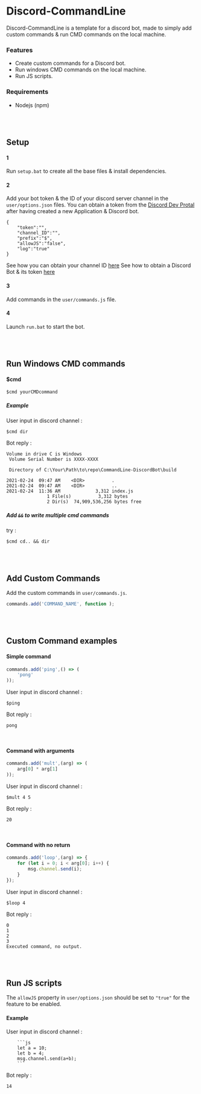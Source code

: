 # Discord-CommandLine
Discord-CommandLine is a template for a discord bot, made to simply add custom commands & run CMD commands on the local machine.

### Features
* Create custom commands for a Discord bot.
* Run windows CMD commands on the local machine.
* Run JS scripts.

### Requirements

* Nodejs (npm)

<br/><br/>


## Setup

#### 1
Run `setup.bat` to create all the base files & install dependencies.
<br/>

#### 2
Add your bot token & the ID of your discord server channel in the `user/options.json` files. You can obtain a token from the [Discord Dev Protal](https://discord.com/developers/applications) after having created a new Application & Discord bot.
```
{
    "token":"",
    "channel_ID":"",
    "prefix":"$",
    "allowJS":"false",
    "log":"true"
}
```
See how you can obtain your channel ID [here](https://www.swipetips.com/how-to-get-channel-id-in-discord/)
See how to obtain a Discord Bot & its token [here](https://www.writebots.com/discord-bot-token/)
<br/>

#### 3
Add commands in the `user/commands.js` file.

#### 4
Launch `run.bat` to start the bot.

<br/><br/>

## Run Windows CMD commands

#### $cmd
```
$cmd yourCMDcommand
```

##### Example

User input in discord channel :
```
$cmd dir
```
Bot reply :
```
Volume in drive C is Windows
 Volume Serial Number is XXXX-XXXX

 Directory of C:\Your\Path\to\repo\CommandLine-DiscordBot\build

2021-02-24  09:47 AM    <DIR>          .
2021-02-24  09:47 AM    <DIR>          ..
2021-02-24  11:36 AM             3,312 index.js
               1 File(s)          3,312 bytes
               2 Dir(s)  74,909,536,256 bytes free
```

##### Add `&&` to write multiple cmd commands

try :
```
$cmd cd.. && dir
```

<br/><br/>

## Add Custom Commands

Add the custom commands in `user/commands.js`.

```js
commands.add('COMMAND_NAME', function );
```

<br/><br/>

## Custom Command examples



#### Simple command
```js
commands.add('ping',() => (
    'pong'
));
```

User input in discord channel :
```
$ping
```

Bot reply :
```
pong
```

<br/>

#### Command with arguments
```js
commands.add('mult',(arg) => (
    arg[0] * arg[1]
));
```
User input in discord channel :
```
$mult 4 5
```

Bot reply :
```
20
```

<br/>

#### Command with no return
```js
commands.add('loop',(arg) => {
    for (let i = 0; i < arg[0]; i++) {
        msg.channel.send(i);
    }
});
```
User input in discord channel :
```
$loop 4
```

Bot reply :
```
0
1
2
3
Executed command, no output.
```
<br/><br/>

## Run JS scripts

The `allowJS` property in `user/options.json` should be set to `"true"` for the feature to be enabled.

#### Example

User input in discord channel :

```
    ```js
    let a = 10;
    let b = 4;
    msg.channel.send(a+b);
    ```
```
Bot reply :

```
14
```
